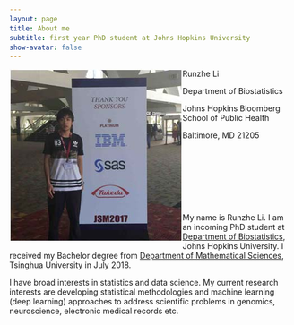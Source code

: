 ```yaml
---
layout: page
title: About me
subtitle: first year PhD student at Johns Hopkins University
show-avatar: false
---
```




<p> 
<img src="/img/JSM_Runzhe.jpg" align="left">

Runzhe Li  <br/>
  
Department of Biostatistics  <br/>

Johns Hopkins Bloomberg School of Public Health  <br/>

Baltimore, MD 21205  <br/>
  
</p>

<br/>
<br/>
<br/>
<br/>
<br/>
<br/>

My name is Runzhe Li. I am an incoming PhD student at [Department of Biostatistics](https://www.jhsph.edu/departments/biostatistics/), Johns Hopkins University. I received my Bachelor degree from [Department of Mathematical Sciences](http://math.tsinghua.edu.cn/), Tsinghua University in July 2018.

I have broad interests in statistics and data science. My current research interests are developing statistical methodologies and machine learning (deep learning) approaches to address scientific problems in genomics, neuroscience, electronic medical records etc. 

